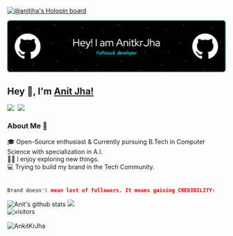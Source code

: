 
 [![@anitjha's Holopin board](https://holopin.me/anitjha)](https://holopin.io/@anitjha)

![Header](./github-header-image.png)
## Hey 👋, I'm [Anit Jha!]("#") 

<a href="https://www.linkedin.com/in/anit-jha-94704222b/">
  <img align="left" width="24px" src="https://cdn-icons.flaticon.com/png/512/2504/premium/2504923.png?token=exp=1659851850~hmac=344222a04de1eb92b8e625d53a77b866"  />
</a>
<!--<a href="https://twitter.com/keshavcodex">
  <img align="left" width="26px" src="https://cdn.jsdelivr.net/npm/simple-icons@v3/icons/twitter.svg" />
</a>-->
<a href="mailto:anitjha31@gmail.com">
  <img align="left" width="26px" src="https://cdn-icons-png.flaticon.com/512/5968/5968534.png" />
</a>
<!--<a href="http://dev.to/keshavcodex">
  <img align="left" width="26px" src="https://cdn1.iconfinder.com/data/icons/logos-and-brands-3/512/84_Dev_logo_logos-512.png" />
</a>-->

<br />

### About Me 🚀
🎓 Open-Source enthusiast & Currently pursuing B.Tech in Computer Science with specialization in A.I. </br>
👨‍💻 I enjoy exploring new things. </br>
💻 Trying to build my brand in the Tech Community.



 ```c++
 
 Brand doesn't mean lost of followers. It means gaining CREDIBILITY✌️
 
 ```
 


![Anit's github stats](https://github-readme-stats.vercel.app/api?username=AnitkrJha&show_icons=true)
<a href="https://wakatime.com/@AnitKrJha" target="_blank">
   <img src="https://github-readme-stats.vercel.app/api/top-langs/?username=AnitKrJha" />
</a>
<br>
![visitors](https://visitor-badge.laobi.icu/badge?page_id=AnitkrJha.AnitKrJha)
<p><img align="center" src="https://github-readme-streak-stats.herokuapp.com/?user=AnitKrJha" alt="AnkitKrJha" /></p>
<!--
**AnitKrJha/AnitKrJha** is a ✨ _special_ ✨ repository because its `README.md` (this file) appears on your GitHub profile.

Here are some ideas to get you started:

- 🔭 I’m currently working on ...
- 🌱 I’m currently learning ...
- 👯 I’m looking to collaborate on ...
- 🤔 I’m looking for help with ...
- 💬 Ask me about ...
- 📫 How to reach me: ...
- 😄 Pronouns: ...
- ⚡ Fun fact: ...
-->
